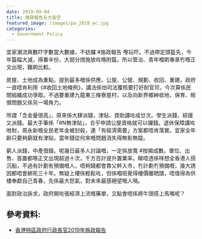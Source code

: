```yaml
---
date: 2019-09-04
title: 施政報告五大皆空
featured_image: /images/pa_2019_wc.jpg
categories:
  - Government Policy
---
```


宜家潮流興數吓字數當大數據，不妨攞 #施政報告 嚟玩吓。不過帶定頭盔先，今年篇幅大減，得番半份，大部分措施放咗喺附篇，所以管治、青年嗰啲專章冇喺正文出現，難啲比較。

房屋、土地成為重點，提到最多嘅係供應、公屋、公營、規劃、收回、重建。政府一直唔肯利用《#收回土地條例》，講法係怕司法覆核要打好耐官司，今次算係民間組織成功爭取。不過要重建九龍東三條寮屋村，以及向新界鄉紳收地，保育、賠償問題又係另一場角力。

所謂「含金量很高」，原來係大肆派錢，津貼、資助講咗成廿次。學生派錢，綜援又派錢。最大手筆係「#N無津貼」，合乎申請公屋資格就可以攞錢。退休保障講咗咁耐，周永新嘅全民老年金被封殺，連「有經濟需要」方案都唔肯落實。宜家全年齡只要夠窮就有津貼，當年錢從何來嘅問題消失得無影無蹤。

窮人派錢，中產借錢。呢幾日最多人討論嘅，一定係放寬 #按揭成數。單位、出售、首置都喺正文出現超過十次，千方百計提升置業率。睇唔透係咪想全香港人搭沉船，不過有計劃有預備嘅人，唔夠錢都會靠父幹入市，冇計劃冇預備嘅，幾大誘因都唔會綁死三十年。無疑上樓係輕鬆咗，但係嗰班覺得樓價離晒譜，唔值得為供樓奉獻自己青春，先係最大怨氣，對未來最感絕望嘅人喎。

面對政治訴求，政府開咗張經濟上流嘅藥單，又點會唔係將牛頭搭上馬嘴呢？

## 參考資料:

* [香港特區政府行政長官2019年施政報告](https://www.policyaddress.gov.hk/2019/chi/)  

